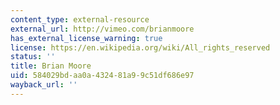 ```yaml
---
content_type: external-resource
external_url: http://vimeo.com/brianmoore
has_external_license_warning: true
license: https://en.wikipedia.org/wiki/All_rights_reserved
status: ''
title: Brian Moore
uid: 584029bd-aa0a-4324-81a9-9c51df686e97
wayback_url: ''
---
```

